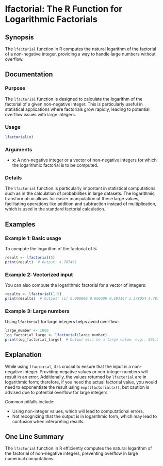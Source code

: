 <!--
Meta Description: # lfactorial: The R Function for Logarithmic Factorials ## Synopsis The `lfactorial` function in R computes the natural logarithm of the factorial of ...
Meta Keywords: lfactorial, large, factorial, non, negative
-->

# lfactorial: The R Function for Logarithmic Factorials

## Synopsis
The `lfactorial` function in R computes the natural logarithm of the factorial of a non-negative integer, providing a way to handle large numbers without overflow.

## Documentation

### Purpose
The `lfactorial` function is designed to calculate the logarithm of the factorial of a given non-negative integer. This is particularly useful in statistical applications where factorials grow rapidly, leading to potential overflow issues with large integers.

### Usage
```R
lfactorial(x)
```

### Arguments
- **x**: A non-negative integer or a vector of non-negative integers for which the logarithmic factorial is to be computed.

### Details
The `lfactorial` function is particularly important in statistical computations such as in the calculation of probabilities in large datasets. The logarithmic transformation allows for easier manipulation of these large values, facilitating operations like addition and subtraction instead of multiplication, which is used in the standard factorial calculation.

## Examples

### Example 1: Basic usage
To compute the logarithm of the factorial of 5:
```R
result <- lfactorial(5)
print(result)  # Output: 4.787491
```

### Example 2: Vectorized input
You can also compute the logarithmic factorial for a vector of integers:
```R
results <- lfactorial(1:5)
print(results)  # Output: [1] 0.000000 0.000000 0.693147 3.178054 4.787491
```

### Example 3: Large numbers
Using `lfactorial` for large integers helps avoid overflow:
```R
large_number <- 1000
log_factorial_large <- lfactorial(large_number)
print(log_factorial_large)  # Output will be a large value, e.g., 591.5599
```

## Explanation
While using `lfactorial`, it is crucial to ensure that the input is a non-negative integer. Providing negative values or non-integer numbers will result in an error. Additionally, the values returned by `lfactorial` are in logarithmic form; therefore, if you need the actual factorial value, you would need to exponentiate the result using `exp(lfactorial(x))`, but caution is advised due to potential overflow for large integers.

Common pitfalls include:
- Using non-integer values, which will lead to computational errors.
- Not recognizing that the output is in logarithmic form, which may lead to confusion when interpreting results.

## One Line Summary
The `lfactorial` function in R efficiently computes the natural logarithm of the factorial of non-negative integers, preventing overflow in large numerical computations.